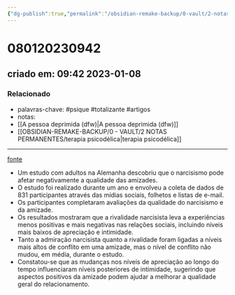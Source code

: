 ```yaml
---
{"dg-publish":true,"permalink":"/obsidian-remake-backup/0-vault/2-notas-permanentes/o-narcisismo-reduz-a-qualidade-das-amizades-a-longo-prazo-o-estudo-descobre/","tags":["permanente","psique","totalizante","artigos"],"dgHomeLink":true,"dgShowLocalGraph":true,"dgShowFileTree":true,"dgEnableSearch":true,"noteIcon":""}
---
```


# 080120230942
## criado em: 09:42 2023-01-08

### Relacionado
- palavras-chave: #psique #totalizante #artigos 
- notas: 
- [[A pessoa deprimida (dfw)\|A pessoa deprimida (dfw)]]
- [[OBSIDIAN-REMAKE-BACKUP/0 - VAULT/2 NOTAS PERMANENTES/terapia psicodélica\|terapia psicodélica]]
---
[fonte](https://www.psypost.org/2023/01/narcissism-reduces-quality-of-long-term-friendships-study-finds-64661)

- Um estudo com adultos na Alemanha descobriu que o narcisismo pode afetar negativamente a qualidade das amizades.
- O estudo foi realizado durante um ano e envolveu a coleta de dados de 831 participantes através das mídias sociais, folhetos e listas de e-mail.
- Os participantes completaram avaliações da qualidade do narcisismo e da amizade.
- Os resultados mostraram que a rivalidade narcisista leva a experiências menos positivas e mais negativas nas relações sociais, incluindo níveis mais baixos de apreciação e intimidade.
- Tanto a admiração narcisista quanto a rivalidade foram ligadas a níveis mais altos de conflito em uma amizade, mas o nível de conflito não mudou, em média, durante o estudo.
- Constatou-se que as mudanças nos níveis de apreciação ao longo do tempo influenciaram níveis posteriores de intimidade, sugerindo que aspectos positivos da amizade podem ajudar a melhorar a qualidade geral do relacionamento.